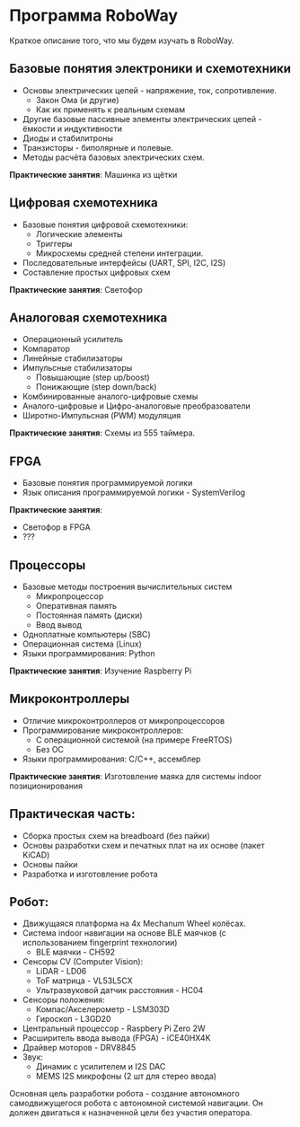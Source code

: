 # Программа RoboWay

Краткое описание того, что мы будем изучать в RoboWay.

## Базовые понятия электроники и схемотехники

* Основы электрических цепей - напряжение, ток, сопротивление.
  * Закон Ома (и другие)
  * Как их применять к реальным схемам
* Другие базовые пассивные элементы электрических цепей - ёмкости и индуктивности
* Диоды и стабилитроны
* Транзисторы - биполярные и полевые.
* Методы расчёта базовых электрических схем.

**Практические занятия**: Машинка из щётки

## Цифровая схемотехника

* Базовые понятия цифровой схемотехники:
  * Логические элементы
  * Триггеры
  * Микросхемы средней степени интеграции.
* Последовательные интерфейсы (UART, SPI, I2C, I2S)
* Составление простых цифровых схем

**Практические занятия**: Светофор

## Аналоговая схемотехника

* Операционный усилитель
* Компаратор
* Линейные стабилизаторы
* Импульсные стабилизаторы
  * Повышающие (step up/boost)
  * Понижающие (step down/back)
* Комбинированные аналого-цифровые схемы
* Аналого-цифровые и Цифро-аналоговые преобразователи
* Широтно-Импульсная (PWM) модуляция

**Практические занятия**: Схемы из 555 таймера.

## FPGA

* Базовые понятия программируемой логики
* Язык описания программируемой логики - SystemVerilog

**Практические занятия**:

* Светофор в FPGA
* ???

## Процессоры

* Базовые методы построения вычислительных систем
  * Микропроцессор
  * Оперативная память
  * Постоянная память (диски)
  * Ввод вывод
* Одноплатные компьютеры (SBC)
* Операционная система (Linux)
* Языки программирования: Python

**Практические занятия**: Изучение Raspberry Pi

## Микроконтроллеры

* Отличие микроконтроллеров от микропроцессоров
* Программирование микроконтроллеров:
  * С операционной системой (на примере FreeRTOS)
  * Без ОС
* Языки программирования: С/С++, ассемблер

**Практические занятия**: Изготовление маяка для системы indoor позиционирования

## Практическая часть:

* Сборка простых схем на breadboard (без пайки)
* Основы разработки схем и печатных плат на их основе (пакет KiCAD)
* Основы пайки
* Разработка и изготовление робота

## Робот:

* Движущаяся платформа на 4х Mechanum Wheel колёсах.
* Система indoor навигации на основе BLE маячков (с использованием fingerprint технологии)
  * BLE маячки - CH592
* Сенсоры CV (Computer Vision):
  * LiDAR - LD06
  * ToF матрица - VL53L5CX
  * Ультразвуковой датчик расстояния - HC04
* Сенсоры положения:
  * Компас/Акселерометр - LSM303D
  * Гироскоп - L3GD20 
* Центральный процессор - Raspbery Pi Zero 2W
* Расширитель ввода вывода (FPGA) - iCE40HX4K
* Драйвер моторов - DRV8845
* Звук:
  * Динамик с усилителем и I2S DAC
  * MEMS I2S микрофоны (2 шт для стерео ввода)

Основная цель разработки робота - создание автономного самодвижущегося робота с автономной системой навигации. Он должен двигаться к назначенной цели без участия оператора.

